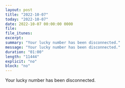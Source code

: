 ```yaml
---
layout: post
title: "2022-10-07"
today: "2022-10-07"
date: 2022-10-07 00:00:00 0000
file:
file_itunes:
excerpt:
summary: "Your lucky number has been disconnected."
message: "Your lucky number has been disconnected."
duration: "01:00"
length: "11444"
explicit: "no"
block: "no"
---
```

Your lucky number has been disconnected.

